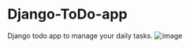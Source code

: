 ﻿# Django-ToDo-app
Django todo app to manage your daily tasks.
![image](https://user-images.githubusercontent.com/130636082/231813968-3a741db5-4d1f-4cf0-98af-f70a19511174.png)
